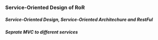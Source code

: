### Service-Oriented Design of RoR

##### Service-Oriented Design, Service-Oriented Architechure and RestFul

##### Seprate MVC to different services
